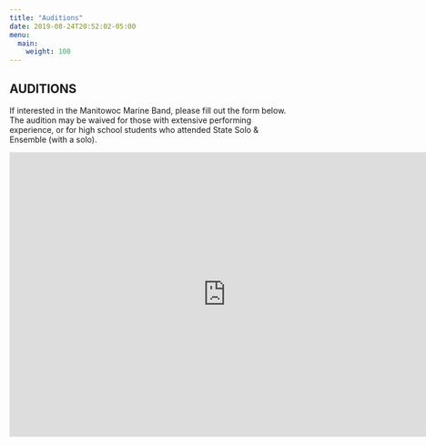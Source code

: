 ```yaml
---
title: "Auditions"
date: 2019-08-24T20:52:02-05:00
menu: 
  main:
    weight: 100
---
```

## AUDITIONS

If interested in the Manitowoc Marine Band, please fill out the form below. The audition may be waived for those with extensive performing experience, or for high school students who attended State Solo & Ensemble (with a solo).

<iframe src="https://docs.google.com/forms/d/e/1FAIpQLSffgShSX7CdwpaRrF8KrHFgbw_yXsMFKJpRPadxC25QSB1guA/viewform?embedded=true" width="760" height="500" frameborder="0" marginheight="0" marginwidth="0">Loading...</iframe>
